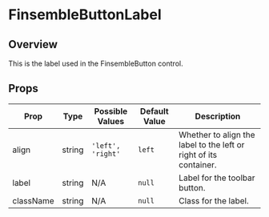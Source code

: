 # FinsembleButtonLabel

## Overview

This is the label used in the FinsembleButton control.

## Props

| Prop               	| Type     	        | Possible Values | Default Value | Description |
|--------------	        |----------------	|-------------	  | ------------- | -------------	|
| align              	| string   	| `'left', 'right'`                        	| `left`        	| Whether to align the label to the left or right of its container. |
| label              	| string   	| N/A                                      	| `null`        	| Label for the toolbar button. |
| className              	| string   	| N/A                                      	| `null`        	| Class for the label. |


